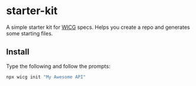 # starter-kit

A simple starter kit for [WICG](https://wicg.io) specs. Helps you create a repo and generates some starting files.

## Install

Type the following and follow the prompts:

```Bash
npx wicg init "My Awesome API"
```
